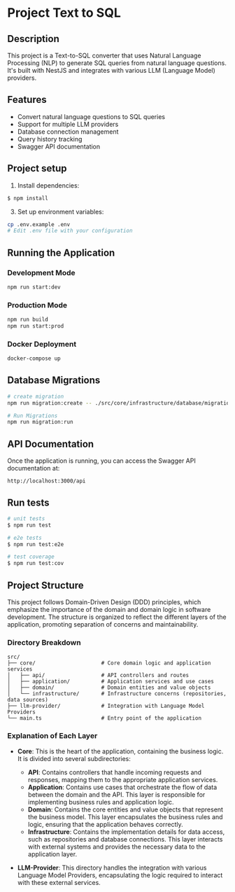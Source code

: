 # Project Text to SQL

## Description
This project is a Text-to-SQL converter that uses Natural Language Processing (NLP) to generate SQL queries from natural language questions. It's built with NestJS and integrates with various LLM (Language Model) providers.

## Features
- Convert natural language questions to SQL queries
- Support for multiple LLM providers
- Database connection management
- Query history tracking
- Swagger API documentation


## Project setup

1. Install dependencies:
```bash
$ npm install
```

3. Set up environment variables:
```bash
cp .env.example .env
# Edit .env file with your configuration
```


## Running the Application

### Development Mode
```bash
npm run start:dev
```

### Production Mode
```bash
npm run build
npm run start:prod
```

### Docker Deployment
```bash
docker-compose up
```

## Database Migrations

```bash
# create migration
npm run migration:create -- ./src/core/infrastructure/database/migrations/NOME_DA_MIGRATION

# Run Migrations
npm run migration:run
```


## API Documentation
Once the application is running, you can access the Swagger API documentation at:
```
http://localhost:3000/api
```


## Run tests

```bash
# unit tests
$ npm run test

# e2e tests
$ npm run test:e2e

# test coverage
$ npm run test:cov
```

## Project Structure

This project follows Domain-Driven Design (DDD) principles, which emphasize the importance of the domain and domain logic in software development. The structure is organized to reflect the different layers of the application, promoting separation of concerns and maintainability.

### Directory Breakdown

```plaintext
src/
├── core/                     # Core domain logic and application services
│   ├── api/                  # API controllers and routes
│   ├── application/          # Application services and use cases
│   ├── domain/               # Domain entities and value objects
│   └── infrastructure/       # Infrastructure concerns (repositories, data sources)
├── llm-provider/             # Integration with Language Model Providers
└── main.ts                   # Entry point of the application
```

### Explanation of Each Layer

- **Core**: This is the heart of the application, containing the business logic. It is divided into several subdirectories:
  - **API**: Contains controllers that handle incoming requests and responses, mapping them to the appropriate application services.
  - **Application**: Contains use cases that orchestrate the flow of data between the domain and the API. This layer is responsible for implementing business rules and application logic.
  - **Domain**: Contains the core entities and value objects that represent the business model. This layer encapsulates the business rules and logic, ensuring that the application behaves correctly.
  - **Infrastructure**: Contains the implementation details for data access, such as repositories and database connections. This layer interacts with external systems and provides the necessary data to the application layer.

- **LLM-Provider**: This directory handles the integration with various Language Model Providers, encapsulating the logic required to interact with these external services.